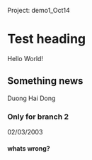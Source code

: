 Project: demo1_Oct14

# Test heading

Hello World!

## Something news

Duong Hai Dong

### Only for branch 2

02/03/2003

#### whats wrong?